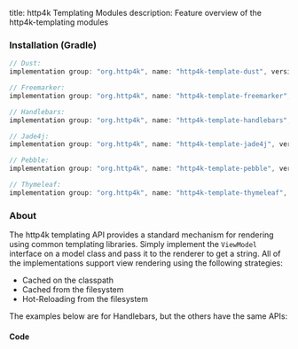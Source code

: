 title: http4k Templating Modules
description: Feature overview of the http4k-templating modules

### Installation (Gradle)

```groovy
// Dust: 
implementation group: "org.http4k", name: "http4k-template-dust", version: "4.9.9.0"

// Freemarker: 
implementation group: "org.http4k", name: "http4k-template-freemarker", version: "4.9.9.0"

// Handlebars: 
implementation group: "org.http4k", name: "http4k-template-handlebars", version: "4.9.9.0"

// Jade4j: 
implementation group: "org.http4k", name: "http4k-template-jade4j", version: "4.9.9.0"

// Pebble: 
implementation group: "org.http4k", name: "http4k-template-pebble", version: "4.9.9.0"

// Thymeleaf: 
implementation group: "org.http4k", name: "http4k-template-thymeleaf", version: "4.9.9.0"
```

### About
The http4k templating API provides a standard mechanism for rendering using common templating libraries. Simply implement the `ViewModel` interface on a model class and pass it to the renderer to get a string. All of the implementations support view rendering using the following strategies:

* Cached on the classpath
* Cached from the filesystem
* Hot-Reloading from the filesystem

The examples below are for Handlebars, but the others have the same APIs:

#### Code  [<img class="octocat"/>](https://github.com/http4k/http4k/blob/master/src/docs/guide/reference/templating/example.kt)

<script src="https://gist-it.appspot.com/https://github.com/http4k/http4k/blob/master/src/docs/guide/reference/templating/example.kt"></script>

[http4k]: https://http4k.org
